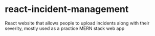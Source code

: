 # react-incident-management

React website that allows people to upload incidents along with their severity, mostly used as a practice MERN stack web app
